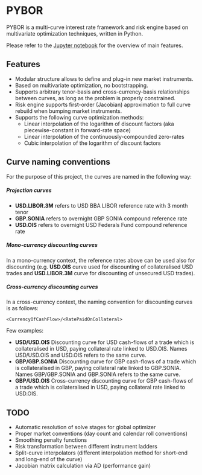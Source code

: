 # PYBOR
PYBOR is a multi-curve interest rate framework and risk engine based on multivariate optimization techniques, written in Python.

Please refer to the [Jupyter notebook](main.ipynb) for the overview of main features.

## Features
* Modular structure allows to define and plug-in new market instruments.
* Based on multivariate optimization, no bootstrapping.
* Supports arbitrary tenor-basis and cross-currency-basis relationships between curves, as long as the problem is properly constrained.
* Risk engine supports first-order (Jacobian) approximation to full curve rebuild when bumping market instruments.
* Supports the following curve optimization methods:
    * Linear interpolation of the logarithm of discount factors (aka piecewise-constant in forward-rate space)
    * Linear interpolation of the continuously-compounded zero-rates
    * Cubic interpolation of the logarithm of discount factors

## Curve naming conventions
For the purpose of this project, the curves are named in the following way:

##### Projection curves
* **USD.LIBOR.3M** refers to USD BBA LIBOR reference rate with 3 month tenor
* **GBP.SONIA** refers to overnight GBP SONIA compound reference rate
* **USD.OIS** refers to overnight USD Federals Fund compound reference rate

##### Mono-currency discounting curves
In a mono-currency context, the reference rates above can be used also for discounting (e.g. **USD.OIS** curve used for discounting of collateralised USD trades and **USD.LIBOR.3M** curve for discounting of unsecured USD trades).

##### Cross-currency discounting curves
In a cross-currency context, the naming convention for discounting curves is as follows:

    <CurrencyOfCashFlow>/<RatePaidOnCollateral>

Few examples:

* **USD/USD.OIS** Discounting curve for USD cash-flows of a trade which is collateralised in USD, paying collateral rate linked to USD.OIS. Names USD/USD.OIS and USD.OIS refers to the same curve.
* **GBP/GBP.SONIA** Discounting curve for GBP cash-flows of a trade which is collateralised in GBP, paying collateral rate linked to GBP.SONIA. Names GBP/GBP.SONIA and GBP.SONIA refers to the same curve.
* **GBP/USD.OIS** Cross-currency discounting curve for GBP cash-flows of a trade which is collateralised in USD, paying collateral rate linked to USD.OIS.


## TODO
* Automatic resolution of solve stages for global optimizer
* Proper market conventions (day count and calendar roll conventions)
* Smoothing penalty functions
* Risk transformation between different instrument ladders
* Split-curve interpolators (different interpolation method for short-end and long-end of the curve)
* Jacobian matrix calculation via AD (performance gain)
